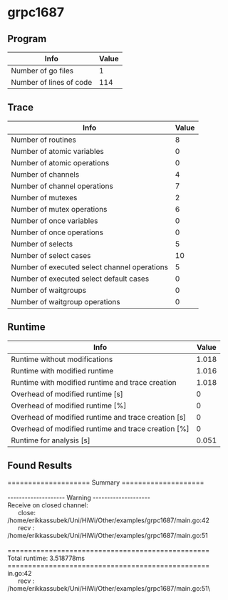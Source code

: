 # grpc1687

## Program 
| Info | Value |
| - | - |
| Number of go files | 1|
| Number of lines of code |114|
## Trace 
| Info | Value |
| - | - |
| Number of routines | 8|
| Number of atomic variables | 0|
| Number of atomic operations | 0|
| Number of channels | 4|
| Number of channel operations | 7|
| Number of mutexes | 2|
| Number of mutex operations | 6|
| Number of once variables | 0|
| Number of once operations | 0|
| Number of selects | 5|
| Number of select cases | 10|
| Number of executed select channel operations | 5|
| Number of executed select default cases | 0|
| Number of waitgroups | 0|
| Number of waitgroup operations | 0|
## Runtime 
| Info | Value |
| - | - |
| Runtime without modifications | 1.018|
| Runtime with modified runtime | 1.016|
| Runtime with modified runtime and trace creation | 1.018|
| Overhead of modified runtime [s] | 0|
| Overhead of modified runtime [\%] | 0|
| Overhead of modified runtime and trace creation [s] | 0|
| Overhead of modified runtime and trace creation [\%] | 0|
| Runtime for analysis [s] | 0.051|
## Found Results
==================== Summary ====================\
\
-------------------- Warning --------------------\
Receive on closed channel:\
&nbsp;&nbsp;&nbsp;&nbsp;&nbsp;&nbsp;close: /home/erikkassubek/Uni/HiWi/Other/examples/grpc1687/main.go:42\
&nbsp;&nbsp;&nbsp;&nbsp;&nbsp;&nbsp;recv : /home/erikkassubek/Uni/HiWi/Other/examples/grpc1687/main.go:51\
\
=================================================\
Total runtime: 3.518778ms\
=================================================\
in.go:42\
&nbsp;&nbsp;&nbsp;&nbsp;&nbsp;&nbsp;recv : /home/erikkassubek/Uni/HiWi/Other/examples/grpc1687/main.go:51\
